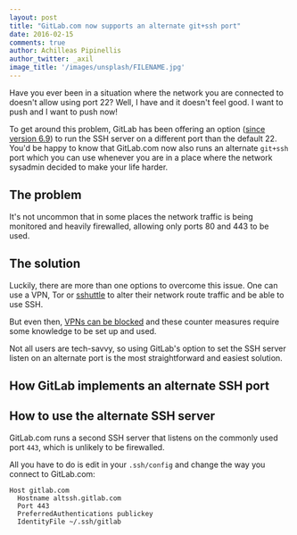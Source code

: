 ```yaml
---
layout: post
title: "GitLab.com now supports an alternate git+ssh port"
date: 2016-02-15
comments: true
author: Achilleas Pipinellis
author_twitter: _axil
image_title: '/images/unsplash/FILENAME.jpg'
---
```


Have you ever been in a situation where the network you are connected to
doesn't allow using port 22? Well, I have and it doesn't feel good. I want to
push and I want to push now!

To get around this problem, GitLab has been offering an option
([since version 6.9][diff-ssh-port]) to run the SSH server on a different port
than the default 22. You'd be happy to know that GitLab.com now also runs an
alternate `git+ssh` port which you can use whenever you are in a place where
the network sysadmin decided to make your life harder.

<!-- more -->

## The problem

It's not uncommon that in some places the network traffic is being monitored
and heavily firewalled, allowing only ports 80 and 443 to be used.

## The solution

Luckily, there are more than one options to overcome this issue. One can use a
VPN, Tor or [sshuttle] to alter their network route traffic and be able to use
SSH.

But even then, [VPNs can be blocked][vpn-wiki] and these counter measures
require some knowledge to be set up and used.

Not all users are tech-savvy, so using GitLab's option to set the SSH server
listen on an alternate port is the most straightforward and easiest solution.

## How GitLab implements an alternate SSH port

## How to use the alternate SSH server

GitLab.com runs a second SSH server that listens on the commonly used port `443`,
which is unlikely to be firewalled.

All you have to do is edit in your `.ssh/config` and change the way you
connect to GitLab.com:

```
Host gitlab.com
  Hostname altssh.gitlab.com
  Port 443
  PreferredAuthentications publickey
  IdentityFile ~/.ssh/gitlab
```

[diff-ssh-port]: https://gitlab.com/gitlab-org/gitlab-ce/commit/db86fe47ce42f8f5aa72cc52d07c7e6eb312dcf9 "Add ability to set different ssh host, if different from http/https"
[sshuttle]: https://github.com/apenwarr/sshuttle "sshuttle - a poor man's VPN"
[vpn-wiki]: https://en.wikipedia.org/wiki/VPN_blocking "Wikipedia - VPN Blocking"
